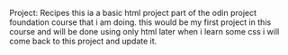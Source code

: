 Project: Recipes
this ia a basic html project part of the odin project foundation course that i am doing. this would be my first project in this course and will be done using only html later when i learn some css i will come back to this project and update it.